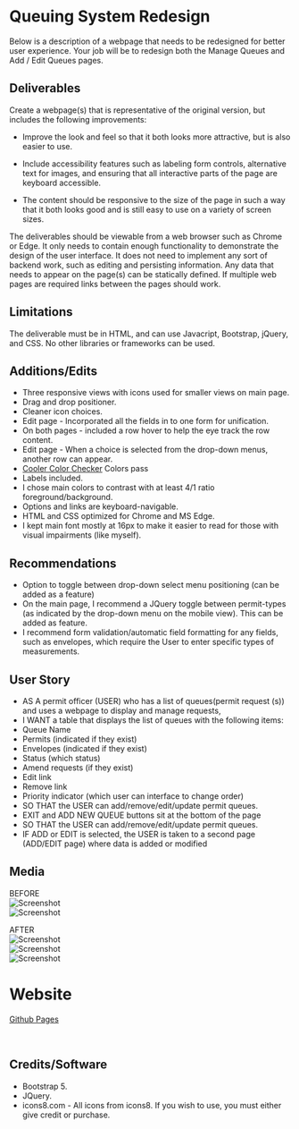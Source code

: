 # Queuing System Redesign

Below is a description of a webpage that needs to be redesigned for better user experience. Your job will be to redesign
both the Manage Queues and Add / Edit Queues pages.

## Deliverables
Create a webpage(s) that is representative of the original version, but includes the following improvements:

- Improve the look and feel so that it both looks more attractive, but is also easier to use.

- Include accessibility features such as labeling form controls, alternative text for images, and ensuring that all
interactive parts of the page are keyboard accessible.

-  The content should be responsive to the size of the page in such a way that it both looks good and is still easy to
use on a variety of screen sizes.

The deliverables should be viewable from a web browser such as Chrome or Edge. It only needs to contain enough
functionality to demonstrate the design of the user interface. It does not need to implement any sort of backend work,
such as editing and persisting information. Any data that needs to appear on the page(s) can be statically defined. If
multiple web pages are required links between the pages should work.

## Limitations
The deliverable must be in HTML, and can use Javacript, Bootstrap, jQuery, and CSS. No other libraries or frameworks
can be used.

## Additions/Edits
- Three responsive views with icons used for smaller views on main page.
- Drag and drop positioner.
- Cleaner icon choices.
- Edit page - Incorporated all the fields in to one form for unification.
- On both pages - included a row hover to help the eye track the row content.
- Edit page - When a choice is selected from the drop-down menus, another row can appear.  
- [Cooler Color Checker](https://coolors.co/contrast-checker/) Colors pass 
- Labels included.
- I chose main colors to contrast with at least 4/1 ratio foreground/background.
- Options and links are keyboard-navigable.
- HTML and CSS optimized for Chrome and MS Edge.
- I kept main font mostly at 16px to make it easier to read for those with visual impairments (like myself).

## Recommendations

- Option to toggle between drop-down select menu positioning (can be added as a feature)
- On the main page, I recommend a JQuery toggle between permit-types (as indicated by the drop-down menu on the mobile view).  This can be added as feature.
- I recommend form validation/automatic field formatting for any fields, such as envelopes, which require the User to enter specific types of measurements.


## User Story

- AS A permit officer (USER) who has a list of queues(permit request (s))
 and uses a webpage to display and manage requests,
- I WANT a table that displays the list of queues with the following 
items:
- Queue Name
- Permits (indicated if they exist)
- Envelopes (indicated if they exist)
- Status (which status)
- Amend requests (if they exist)
- Edit link
- Remove link
- Priority indicator (which user can interface to change order)
- SO THAT the USER can add/remove/edit/update permit queues.
- EXIT and ADD NEW QUEUE buttons sit at the bottom of the page 
- SO THAT the USER can add/remove/edit/update permit queues.
- IF ADD or EDIT is selected, the USER is taken to a second page
 (ADD/EDIT page) where data is added or modified

## Media
BEFORE<br>
![Screenshot](img/old_index.jpg)
<br>
![Screenshot](img/old_edit.jpg)
<br>

AFTER<br>
![Screenshot](img/index_new_lg.jpg)
<br>
![Screenshot](img/index_new_md.jpg)
<br>
![Screenshot](img/edit_new.jpg)
<br>

# Website

[Github Pages](https://github.com/webprinc3ss/queuing-system-ui-redesign)

<br>

## Credits/Software
- Bootstrap 5.
- JQuery.
- icons8.com - All icons from icons8.  If you wish to use, you must either give credit or purchase.
